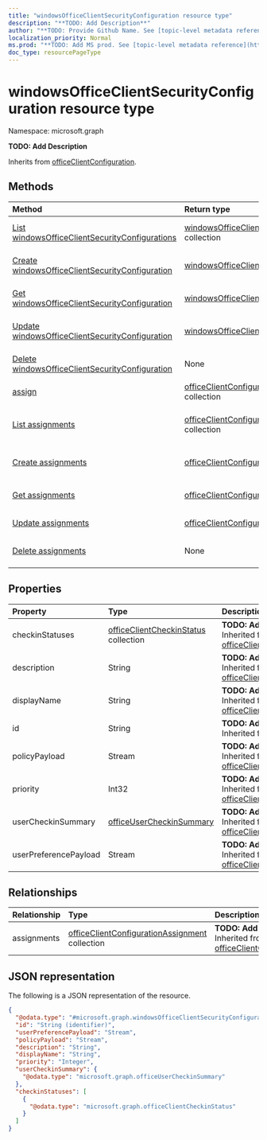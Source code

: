 ```yaml
---
title: "windowsOfficeClientSecurityConfiguration resource type"
description: "**TODO: Add Description**"
author: "**TODO: Provide Github Name. See [topic-level metadata reference](https://msgo.azurewebsites.net/add/document/guidelines/metadata.html#topic-level-metadata)**"
localization_priority: Normal
ms.prod: "**TODO: Add MS prod. See [topic-level metadata reference](https://msgo.azurewebsites.net/add/document/guidelines/metadata.html#topic-level-metadata)**"
doc_type: resourcePageType
---
```


# windowsOfficeClientSecurityConfiguration resource type

Namespace: microsoft.graph

**TODO: Add Description**


Inherits from [officeClientConfiguration](../resources/officeclientconfiguration.md).

## Methods
|Method|Return type|Description|
|:---|:---|:---|
|[List windowsOfficeClientSecurityConfigurations](../api/windowsofficeclientsecurityconfiguration-list.md)|[windowsOfficeClientSecurityConfiguration](../resources/windowsofficeclientsecurityconfiguration.md) collection|Get a list of the [windowsOfficeClientSecurityConfiguration](../resources/windowsofficeclientsecurityconfiguration.md) objects and their properties.|
|[Create windowsOfficeClientSecurityConfiguration](../api/windowsofficeclientsecurityconfiguration-create.md)|[windowsOfficeClientSecurityConfiguration](../resources/windowsofficeclientsecurityconfiguration.md)|Create a new [windowsOfficeClientSecurityConfiguration](../resources/windowsofficeclientsecurityconfiguration.md) object.|
|[Get windowsOfficeClientSecurityConfiguration](../api/windowsofficeclientsecurityconfiguration-get.md)|[windowsOfficeClientSecurityConfiguration](../resources/windowsofficeclientsecurityconfiguration.md)|Read the properties and relationships of a [windowsOfficeClientSecurityConfiguration](../resources/windowsofficeclientsecurityconfiguration.md) object.|
|[Update windowsOfficeClientSecurityConfiguration](../api/windowsofficeclientsecurityconfiguration-update.md)|[windowsOfficeClientSecurityConfiguration](../resources/windowsofficeclientsecurityconfiguration.md)|Update the properties of a [windowsOfficeClientSecurityConfiguration](../resources/windowsofficeclientsecurityconfiguration.md) object.|
|[Delete windowsOfficeClientSecurityConfiguration](../api/windowsofficeclientsecurityconfiguration-delete.md)|None|Deletes a [windowsOfficeClientSecurityConfiguration](../resources/windowsofficeclientsecurityconfiguration.md) object.|
|[assign](../api/windowsofficeclientsecurityconfiguration-assign.md)|[officeClientConfigurationAssignment](../resources/intune-officeclientconfigurationassignment.md) collection|**TODO: Add Description**|
|[List assignments](../api/windowsofficeclientsecurityconfiguration-list-assignments.md)|[officeClientConfigurationAssignment](../resources/intune-officeclientconfigurationassignment.md) collection|Get the officeClientConfigurationAssignment resources from the assignments navigation property.|
|[Create assignments](../api/windowsofficeclientsecurityconfiguration-post-assignments.md)|[officeClientConfigurationAssignment](../resources/intune-officeclientconfigurationassignment.md)|Create a new officeClientConfigurationAssignment object.|
|[Get assignments](../api/windowsofficeclientsecurityconfiguration-get-officeclientconfigurationassignment.md)|[officeClientConfigurationAssignment](../resources/intune-officeclientconfigurationassignment.md)|Read the properties and relationships of an [officeClientConfigurationAssignment](../resources/intune-officeclientconfigurationassignment.md) object.|
|[Update assignments](../api/windowsofficeclientsecurityconfiguration-update-assignments.md)|[officeClientConfigurationAssignment](../resources/intune-officeclientconfigurationassignment.md)|Update the properties of an assignments object.|
|[Delete assignments](../api/windowsofficeclientsecurityconfiguration-delete-assignments.md)|None|Delete an [officeClientConfigurationAssignment](../resources/intune-officeclientconfigurationassignment.md) object.|

## Properties
|Property|Type|Description|
|:---|:---|:---|
|checkinStatuses|[officeClientCheckinStatus](../resources/intune-officeclientcheckinstatus.md) collection|**TODO: Add Description** Inherited from [officeClientConfiguration](../resources/intune-officeclientconfiguration.md)|
|description|String|**TODO: Add Description** Inherited from [officeClientConfiguration](../resources/intune-officeclientconfiguration.md)|
|displayName|String|**TODO: Add Description** Inherited from [officeClientConfiguration](../resources/intune-officeclientconfiguration.md)|
|id|String|**TODO: Add Description** Inherited from [entity](../resources/entity.md)|
|policyPayload|Stream|**TODO: Add Description** Inherited from [officeClientConfiguration](../resources/intune-officeclientconfiguration.md)|
|priority|Int32|**TODO: Add Description** Inherited from [officeClientConfiguration](../resources/intune-officeclientconfiguration.md)|
|userCheckinSummary|[officeUserCheckinSummary](../resources/intune-officeusercheckinsummary.md)|**TODO: Add Description** Inherited from [officeClientConfiguration](../resources/intune-officeclientconfiguration.md)|
|userPreferencePayload|Stream|**TODO: Add Description** Inherited from [officeClientConfiguration](../resources/intune-officeclientconfiguration.md)|

## Relationships
|Relationship|Type|Description|
|:---|:---|:---|
|assignments|[officeClientConfigurationAssignment](../resources/intune-officeclientconfigurationassignment.md) collection|**TODO: Add Description** Inherited from [officeClientConfiguration](../resources/officeclientconfiguration.md)|

## JSON representation
The following is a JSON representation of the resource.
<!-- {
  "blockType": "resource",
  "keyProperty": "id",
  "@odata.type": "microsoft.graph.windowsOfficeClientSecurityConfiguration",
  "baseType": "microsoft.graph.officeClientConfiguration",
  "openType": false
}
-->
``` json
{
  "@odata.type": "#microsoft.graph.windowsOfficeClientSecurityConfiguration",
  "id": "String (identifier)",
  "userPreferencePayload": "Stream",
  "policyPayload": "Stream",
  "description": "String",
  "displayName": "String",
  "priority": "Integer",
  "userCheckinSummary": {
    "@odata.type": "microsoft.graph.officeUserCheckinSummary"
  },
  "checkinStatuses": [
    {
      "@odata.type": "microsoft.graph.officeClientCheckinStatus"
    }
  ]
}
```

